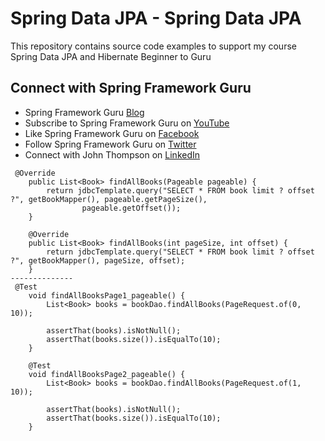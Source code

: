 # Spring Data JPA - Spring Data JPA

This repository contains source code examples to support my course Spring Data JPA and Hibernate Beginner to Guru

## Connect with Spring Framework Guru
* Spring Framework Guru [Blog](https://springframework.guru/)
* Subscribe to Spring Framework Guru on [YouTube](https://www.youtube.com/channel/UCrXb8NaMPQCQkT8yMP_hSkw)
* Like Spring Framework Guru on [Facebook](https://www.facebook.com/springframeworkguru/)
* Follow Spring Framework Guru on [Twitter](https://twitter.com/spring_guru)
* Connect with John Thompson on [LinkedIn](http://www.linkedin.com/in/springguru)


```
 @Override
    public List<Book> findAllBooks(Pageable pageable) {
        return jdbcTemplate.query("SELECT * FROM book limit ? offset ?", getBookMapper(), pageable.getPageSize(),
                pageable.getOffset());
    }

    @Override
    public List<Book> findAllBooks(int pageSize, int offset) {
        return jdbcTemplate.query("SELECT * FROM book limit ? offset ?", getBookMapper(), pageSize, offset);
    }
--------------
 @Test
    void findAllBooksPage1_pageable() {
        List<Book> books = bookDao.findAllBooks(PageRequest.of(0, 10));

        assertThat(books).isNotNull();
        assertThat(books.size()).isEqualTo(10);
    }

    @Test
    void findAllBooksPage2_pageable() {
        List<Book> books = bookDao.findAllBooks(PageRequest.of(1, 10));

        assertThat(books).isNotNull();
        assertThat(books.size()).isEqualTo(10);
    }

```